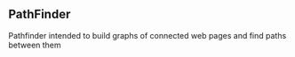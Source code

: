 ## PathFinder

Pathfinder intended to build graphs of connected web pages and find paths between them

